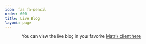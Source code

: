 ```yaml
---
icon: fas fa-pencil
order: 600
title: Live Blog
layout: page
---
```


<matrix-live homeserver="https://matrix.mindlesstux.com"
             room="!MkaISVnKfTigEJszLX:mindlesstux.com"
             initial-load="200"
             show-roomname="false"
             show-footer="false"
             ></matrix-live>

<script src="https://cdnjs.cloudflare.com/ajax/libs/marked/4.1.1/marked.min.js" integrity="sha512-+mCmSlBpa1bF0npQzdpxFWIyJaFbVdEcuyET6FtmHmlXIacQjN/vQs1paCsMlVHHZ2ltD2VTHy3fLFhXQu0AMA==" crossorigin="anonymous" referrerpolicy="no-referrer"></script>

<script src="https://cdnjs.cloudflare.com/ajax/libs/markdown-it/13.0.1/markdown-it.js" integrity="sha512-yucm4wm2T2mZNzxtKGWQLTsMAGI+KNFRLsfFDNO9SqdMn9eauAORCybt1UnXRAAlrxJoFpdLSR9lhfuCKx22kQ==" crossorigin="anonymous" referrerpolicy="no-referrer"></script>

<script src="https://cdnjs.cloudflare.com/ajax/libs/jquery/3.6.1/jquery.js" integrity="sha512-CX7sDOp7UTAq+i1FYIlf9Uo27x4os+kGeoT7rgwvY+4dmjqV0IuE/Bl5hVsjnQPQiTOhAX1O2r2j5bjsFBvv/A==" crossorigin="anonymous" referrerpolicy="no-referrer"></script>

<!-- <script src="https://mindlesstux.com/matrix-live/matrix-live-min.js"></script> -->
<script src="/assets/js/matrix-live/matrix-live-redo.js"></script>

<link rel="stylesheet" type="text/css" href="/assets/css/matrix-live.css">

<p style="text-align: center;">You can view the live blog in your favorite <a href="https://matrix.to/#/#mtg-live-blog:matrix.org">Matrix client here</a></p>
